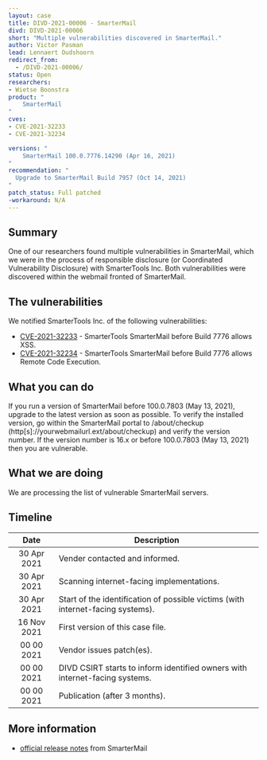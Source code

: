 ```yaml
---
layout: case
title: DIVD-2021-00006 - SmarterMail
divd: DIVD-2021-00006
short: "Multiple vulnerabilities discovered in SmarterMail."
author: Victor Pasman
lead: Lennaert Oudshoorn
redirect_from:
  - /DIVD-2021-00006/
status: Open
researchers:
- Wietse Boonstra
product: "
	SmarterMail
"
cves:
- CVE-2021-32233
- CVE-2021-32234

versions: "
	SmarterMail 100.0.7776.14290 (Apr 16, 2021)
"
recommendation: "
  Upgrade to SmarterMail Build 7957 (Oct 14, 2021)
"
patch_status: Full patched
-workaround: N/A
---
```

## Summary
One of our researchers found multiple vulnerabilities in SmarterMail, which we were in the process of responsible disclosure (or Coordinated Vulnerability Disclosure) with SmarterTools Inc. Both vulnerabilities were discovered within the webmail fronted of SmarterMail. 

## The vulnerabilities
We notified SmarterTools Inc. of the following vulnerabilities:
* [CVE-2021-32233](https://csirt.divd.nl/cves/CVE-2021-32233) - SmarterTools SmarterMail before Build 7776 allows XSS.
* [CVE-2021-32234](https://csirt.divd.nl/cves/CVE-2021-32234) - SmarterTools SmarterMail before Build 7776 allows Remote Code Execution.

## What you can do
If you run a version of SmarterMail before 100.0.7803 (May 13, 2021), upgrade to the latest version as soon as possible. To verify the installed version, go within the SmarterMail portal to /about/checkup (http[s]://yourwebmailurl.ext/about/checkup) and verify the version number. If the version number is 16.x or before 100.0.7803 (May 13, 2021) then you are vulnerable.

## What we are doing
We are processing the list of vulnerable SmarterMail servers.

## Timeline

| Date | Description |
|:-------------:|-----|
| 30 Apr 2021 | Vender contacted and informed. |
| 30 Apr 2021 | Scanning internet-facing implementations. |
| 30 Apr 2021 | Start of the identification of possible victims (with internet-facing systems). |
| 16 Nov 2021 | First version of this case file. |
| 00 00 2021 | Vendor issues patch(es). |
| 00 00 2021 | DIVD CSIRT starts to inform identified owners with internet-facing systems. |
| 00 00 2021  | Publication (after 3 months). |

## More information
* [official  release notes](https://www.smartertools.com/smartermail/release-notes/current) from SmarterMail
